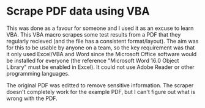 # Scrape PDF data using VBA

This was done as a favour for someone and I used it as an excuse to learn VBA. This VBA macro scrapes some test results from a PDF that they regularly recieved (and the file has a consistent format/layout). The aim was for this to be usable by anyone on a team, so the key requirement was that it only used Excel/VBA and Word since the Microsoft Office software would be installed for everyone (the reference "Microsoft Word 16.0 Object Library" must be enabled in Excel). It could not use Adobe Reader or other programming languages.

The original PDF was editted to remove sensitive information. The scraper doesn't completely work for the example PDF, but I can't figure out what is wrong with the PDF.

